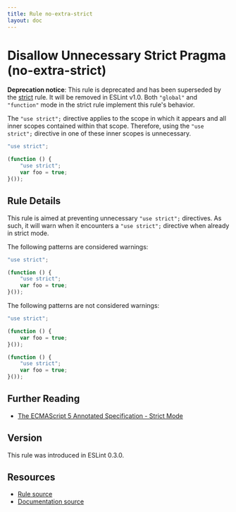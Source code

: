 ```yaml
---
title: Rule no-extra-strict
layout: doc
---
```

<!-- Note: No pull requests accepted for this file. See README.md in the root directory for details. -->
# Disallow Unnecessary Strict Pragma (no-extra-strict)

**Deprecation notice**: This rule is deprecated and has been superseded by the [strict](strict) rule. It will be removed in ESLint v1.0. Both `"global"` and `"function"` mode in the strict rule implement this rule's behavior.

The `"use strict";` directive applies to the scope in which it appears and all inner scopes contained within that scope. Therefore, using the `"use strict";` directive in one of these inner scopes is unnecessary.

```js
"use strict";

(function () {
    "use strict";
    var foo = true;
}());
```

## Rule Details

This rule is aimed at preventing unnecessary `"use strict";` directives. As such, it will warn when it encounters a `"use strict";` directive when already in strict mode.

The following patterns are considered warnings:

```js
"use strict";

(function () {
    "use strict";
    var foo = true;
}());
```

The following patterns are not considered warnings:

```js
"use strict";

(function () {
    var foo = true;
}());
```



```js
(function () {
    "use strict";
    var foo = true;
}());
```

## Further Reading

* [The ECMAScript 5 Annotated Specification - Strict Mode](http://es5.github.io/#C)

## Version

This rule was introduced in ESLint 0.3.0.

## Resources

* [Rule source](https://github.com/eslint/eslint/tree/master/lib/rules/no-extra-strict.js)
* [Documentation source](https://github.com/eslint/eslint/tree/master/docs/rules/no-extra-strict.md)
